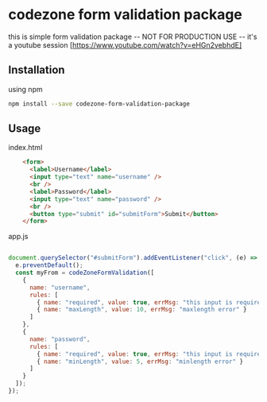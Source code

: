 # codezone form validation package

this is simple form validation package -- NOT FOR PRODUCTION USE -- it's a youtube session 
[https://www.youtube.com/watch?v=eHGn2vebhdE]

## Installation

using npm

```bash
npm install --save codezone-form-validation-package
```

## Usage

index.html

```html
    <form>
      <label>Username</label>
      <input type="text" name="username" />
      <br />
      <label>Password</label>
      <input type="text" name="password" />
      <br />
      <button type="submit" id="submitForm">Submit</button>
    </form>
```

app.js

```js

document.querySelector("#submitForm").addEventListener("click", (e) => {
  e.preventDefault();
  const myFrom = codeZoneFormValidation([
    {
      name: "username",
      rules: [
        { name: "required", value: true, errMsg: "this input is required" },
        { name: "maxLength", value: 10, errMsg: "maxlength error" }
      ]
    },
    {
      name: "password",
      rules: [
        { name: "required", value: true, errMsg: "this input is required" },
        { name: "minLength", value: 5, errMsg: "minlength error" }
      ]
    }
  ]);
});

```
